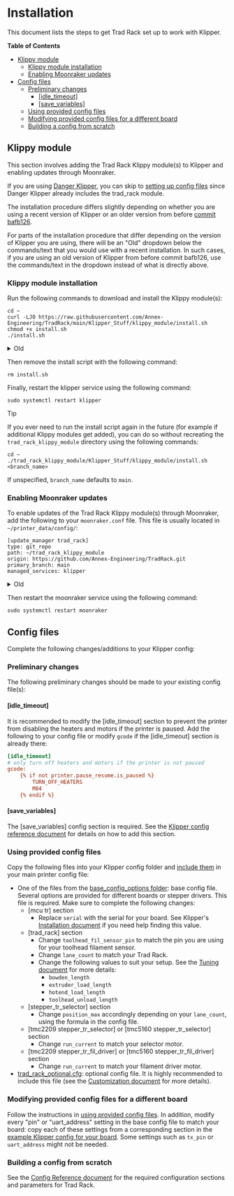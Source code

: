 # Installation

This document lists the steps to get Trad Rack set up to work with
Klipper.

**Table of Contents**
- [Klippy module](#klippy-module)
  - [Klippy module installation](#klippy-module-installation)
  - [Enabling Moonraker updates](#enabling-moonraker-updates)
- [Config files](#config-files)
  - [Preliminary changes](#preliminary-changes)
    - [\[idle\_timeout\]](#idle_timeout)
    - [\[save\_variables\]](#save_variables)
  - [Using provided config files](#using-provided-config-files)
  - [Modifying provided config files for a different board](#modifying-provided-config-files-for-a-different-board)
  - [Building a config from scratch](#building-a-config-from-scratch)

## Klippy module

This section involves adding the Trad Rack Klippy module(s) to Klipper
and enabling updates through Moonraker.

If you are using
[Danger Klipper](https://github.com/DangerKlippers/danger-klipper),
you can skip to [setting up config files](#config-files) since
Danger Klipper already includes the trad_rack module.

The installation procedure differs slightly depending on whether
you are using a recent version of Klipper or an older version from
before
[commit bafb126](https://github.com/Klipper3d/klipper/commit/bafb126abd77edd0cb2e5ae3b5d99ff83272594c).

For parts of the installation procedure that differ depending on the
version of Klipper you are using, there will be an "Old" dropdown
below the commands/text that you would use with a recent
installation. In such cases, if you are using an old version of
Klipper from before commit bafb126, use the commands/text in the
dropdown instead of what is directly above.

### Klippy module installation

Run the following commands to download and install the Klippy
module(s):

```
cd ~
curl -LJO https://raw.githubusercontent.com/Annex-Engineering/TradRack/main/Klipper_Stuff/klippy_module/install.sh
chmod +x install.sh
./install.sh
```
<details>
  <summary>Old</summary>
  
  ```
  cd ~
  curl -LJO https://raw.githubusercontent.com/Annex-Engineering/TradRack/main/Klipper_Stuff/klippy_module/install.sh
  chmod +x install.sh
  ./install.sh pre_toolhead_changes
  ```
</details>

Then remove the install script with the following command:

```
rm install.sh
```

Finally, restart the klipper service using the following command:

```
sudo systemctl restart klipper
```

> [!TIP]
> If you ever need to run the install script again in the future (for
> example if additional Klippy modules get added), you can do so
> without recreating the `trad_rack_klippy_module` directory using the
> following commands:
> ```
> cd ~
> ./trad_rack_klippy_module/Klipper_Stuff/klippy_module/install.sh <branch_name>
> ```
> If unspecified, `branch_name` defaults to `main`.

### Enabling Moonraker updates

To enable updates of the Trad Rack Klippy module(s) through Moonraker,
add the following to your `moonraker.conf` file. This file is usually
located in `~/printer_data/config/`:

```
[update_manager trad_rack]
type: git_repo
path: ~/trad_rack_klippy_module
origin: https://github.com/Annex-Engineering/TradRack.git
primary_branch: main
managed_services: klipper
```
<details>
  <summary>Old</summary>

  ```
  [update_manager trad_rack]
  type: git_repo
  path: ~/trad_rack_klippy_module
  origin: https://github.com/Annex-Engineering/TradRack.git
  primary_branch: pre_toolhead_changes
  managed_services: klipper
  ```
</details>

Then restart the moonraker service using the following command:

```
sudo systemctl restart moonraker
```

## Config files

Complete the following changes/additions to your Klipper config:

### Preliminary changes

The following preliminary changes should be made to your existing
config file(s):

#### [idle_timeout]

It is recommended to modify the [idle_timeout] section to prevent
the printer from disabling the heaters and motors if the printer is
paused. Add the following to your config file or modify `gcode` if the
[idle_timeout] section is already there:

```ini
[idle_timeout]
# only turn off heaters and motors if the printer is not paused
gcode:
    {% if not printer.pause_resume.is_paused %}
        TURN_OFF_HEATERS
        M84
    {% endif %}
```

#### [save_variables]

The [save_variables] config section is required. 
See the [Klipper config reference document](https://www.klipper3d.org/Config_Reference.html#save_variables) for details on how to add this section.

### Using provided config files

Copy the following files into your Klipper config folder and
[include them](https://www.klipper3d.org/Config_Reference.html#include)
in your main printer config file:

- One of the files from the
  [base_config_options folder](/Klipper_Stuff/klipper_config/base_config_options/):
  base config file. Several options are provided for different boards
  or stepper drivers. This file is required. Make sure to complete the
  following changes:
  - [mcu tr] section
    - Replace `serial` with the serial for your board.
      See Klipper's 
      [Installation document](https://www.klipper3d.org/Installation.html)
      if you need help finding this value.
  - [trad_rack] section
    - Change `toolhead_fil_sensor_pin` to match the pin you are using
    for your toolhead filament sensor.
    - Change `lane_count` to match your Trad Rack.
    - Change the following values to suit your setup. See the 
      [Tuning document](/docs/Tuning.md) for more details:
        - `bowden_length`
        - `extruder_load_length`
        - `hotend_load_length`
        - `toolhead_unload_length`
  - [stepper_tr_selector] section
    - Change `position_max` accordingly depending on your 
      `lane_count`, using the formula in the config file.
  - [tmc2209 stepper_tr_selector] or [tmc5160 stepper_tr_selector]
    section
    - Change `run_current` to match your selector motor.
  - [tmc2209 stepper_tr_fil_driver] or [tmc5160 stepper_tr_fil_driver]
    section
    - Change `run_current` to match your filament driver motor.
- [trad_rack_optional.cfg](/Klipper_Stuff/klipper_config/trad_rack_optional.cfg):
  optional config file. It is highly recommended to include this file
  (see the [Customization document](Customization.md) for more
  details).

### Modifying provided config files for a different board

Follow the instructions in
[using provided config files](#using-provided-config-files). In
addition, modify every "pin" or "uart_address" setting in
the base config file to match your board: copy each of these settings
from a corresponding section in the
[example Klipper config for your board](https://github.com/Klipper3d/klipper/tree/master/config). Some settings such as `tx_pin` or `uart_address` might
not be needed.

### Building a config from scratch

See the [Config Reference document](Config_Reference.md) for the
required configuration sections and parameters for Trad Rack.
